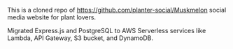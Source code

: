 This is a cloned repo of https://github.com/planter-social/Muskmelon social media website for plant lovers.

Migrated Express.js and PostgreSQL to AWS Serverless services like Lambda, API Gateway, S3 bucket, and DynamoDB.
